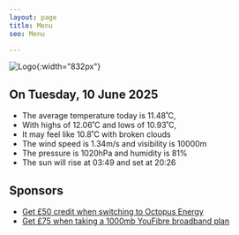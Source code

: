 ```yaml
---
layout: page
title: Menu
seo: Menu

---
```


![Logo](/images/logo.jpg){:width="832px"}

<!-- weather_marker starts -->
## On Tuesday, 10 June 2025

- The average temperature today is 11.48˚C,
- With highs of 12.06˚C and lows of 10.93˚C,
- It may feel like 10.8˚C with broken clouds
- The wind speed is 1.34m/s and visibility is 10000m
- The pressure is 1020hPa and humidity is 81%
- The sun will rise at 03:49 and set at 20:26

<!-- weather_marker ends -->

## Sponsors

- [Get £50 credit when switching to Octopus Energy](https://bit.ly/3oD1nnS)
- [Get £75 when taking a 1000mb YouFibre broadband plan](https://aklam.io/91zWhU?)
